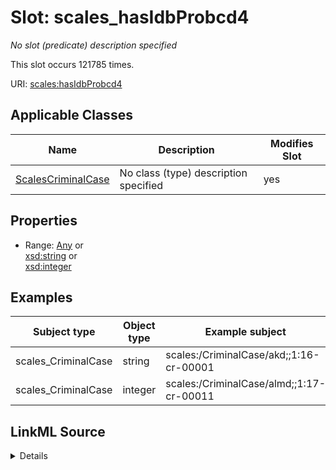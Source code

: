 

# Slot: scales_hasIdbProbcd4


_No slot (predicate) description specified_






This slot occurs 121785 times.


URI: [scales:hasIdbProbcd4](http://schemas.scales-okn.org/rdf/scales#hasIdbProbcd4)



<!-- no inheritance hierarchy -->





## Applicable Classes

| Name | Description | Modifies Slot |
| --- | --- | --- |
| [ScalesCriminalCase](../classes/ScalesCriminalCase.md) | No class (type) description specified |  yes  |







## Properties

* Range: [Any](../classes/Any.md)&nbsp;or&nbsp;<br />[xsd:string](http://www.w3.org/2001/XMLSchema#string)&nbsp;or&nbsp;<br />[xsd:integer](http://www.w3.org/2001/XMLSchema#integer)






## Examples

| Subject type | Object type | Example subject | Example object | Occurrences |
| --- | --- | --- | --- | --- |
| scales_CriminalCase | string | scales:/CriminalCase/akd;;1:16-cr-00001 | -8 | 51246 |
| scales_CriminalCase | integer | scales:/CriminalCase/almd;;1:17-cr-00011 | -8 | 70539 |




## LinkML Source

<details>

```yaml
name: scales_hasIdbProbcd4
annotations:
  count:
    tag: count
    value: 121785
description: No slot (predicate) description specified
examples:
- object:
    example_object: '-8'
    example_object_type: string
    example_predicate: scales:hasIdbProbcd4
    example_subject: scales:/CriminalCase/akd;;1:16-cr-00001
    example_subject_type: scales_CriminalCase
- object:
    example_object: '-8'
    example_object_type: integer
    example_predicate: scales:hasIdbProbcd4
    example_subject: scales:/CriminalCase/almd;;1:17-cr-00011
    example_subject_type: scales_CriminalCase
from_schema: scales-kg
rank: 1000
slot_uri: scales:hasIdbProbcd4
alias: scales_hasIdbProbcd4
domain_of:
- scales_CriminalCase
range: Any
any_of:
- range: string
- range: integer

```
</details>
